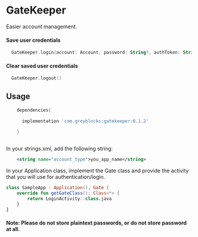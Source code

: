 # GateKeeper
 Easier account management. 

#### Save user credentials
``` kotlin
  GateKeeper.login(account: Account, password: String?, authToken: String, userData: Bundle?) 
  ```
#### Clear saved user credentials
``` kotlin
  GateKeeper.logout()
```
## Usage
```groovy
    dependencies{
    
      implementation 'com.greyblocks:gatekeeper:0.1.2'
      
    }
  
   ```
In your strings.xml, add the following string:
```xml
    <string name="account_type">you_app_name</string>
```
In your Application class, implement the Gate class and provide the activity that you will use for authentication/login.
```kotlin
class SampleApp : Application(), Gate {
    override fun getGateClass(): Class<*> {
        return LoginActivity::class.java
    }
}

```


#### Note: Please do not store plaintext passwords, or do not store password at all.
